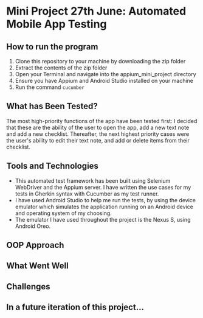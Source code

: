 # Mini Project 27th June: Automated Mobile App Testing

## How to run the program
1. Clone this repository to your machine by downloading the zip folder
2. Extract the contents of the zip folder
3. Open your Terminal and navigate into the appium_mini_project directory
4. Ensure you have Appium and Android Studio installed on your machine
5. Run the command ``cucumber``

## What has Been Tested?
The most high-priority functions of the app have been tested first: I decided that these are the ability of the user to open the app, add a new text note and add a new checklist. Thereafter, the next highest priority cases were the user's ability to edit their text note, and add or delete items from their checklist.



## Tools and Technologies
- This automated test framework has been built using Selenium WebDriver and the Appium server. I have written the use cases for my tests in Gherkin syntax with Cucumber as my test runner.
- I have used Android Studio to help me run the tests, by using the device emulator which simulates the application running on an Android device and operating system of my choosing.
- The emulator I have used throughout the project is the Nexus S, using Android Oreo.


## OOP Approach



## What Went Well


## Challenges


## In a future iteration of this project...
